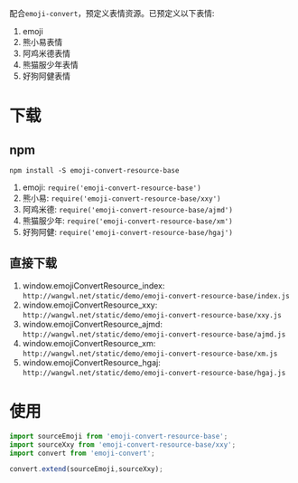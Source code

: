 配合`emoji-convert`，预定义表情资源。已预定义以下表情:

1. emoji
2. 熊小易表情
3. 阿鸡米德表情
4. 熊猫服少年表情
5. 好狗阿健表情

# 下载

## npm

`npm install -S emoji-convert-resource-base`

1. emoji: `require('emoji-convert-resource-base')`
2. 熊小易: `require('emoji-convert-resource-base/xxy')`
3. 阿鸡米德: `require('emoji-convert-resource-base/ajmd')`
4. 熊猫服少年: `require('emoji-convert-resource-base/xm')`
5. 好狗阿健: `require('emoji-convert-resource-base/hgaj')`

## 直接下载

1. window.emojiConvertResource_index: `http://wangwl.net/static/demo/emoji-convert-resource-base/index.js`
2. window.emojiConvertResource_xxy: `http://wangwl.net/static/demo/emoji-convert-resource-base/xxy.js`
3. window.emojiConvertResource_ajmd: `http://wangwl.net/static/demo/emoji-convert-resource-base/ajmd.js`
4. window.emojiConvertResource_xm: `http://wangwl.net/static/demo/emoji-convert-resource-base/xm.js`
5. window.emojiConvertResource_hgaj: `http://wangwl.net/static/demo/emoji-convert-resource-base/hgaj.js`


# 使用

```javascript
import sourceEmoji from 'emoji-convert-resource-base';
import sourceXxy from 'emoji-convert-resource-base/xxy';
import convert from 'emoji-convert';

convert.extend(sourceEmoji,sourceXxy);

```
